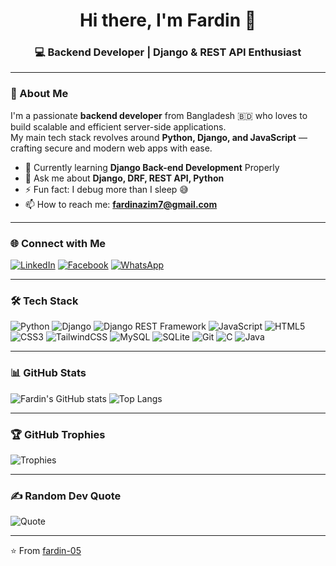 <h1 align="center">Hi there, I'm Fardin 👋</h1>
<h3 align="center">💻 Backend Developer | Django & REST API Enthusiast</h3>

---

### 🚀 About Me
I'm a passionate **backend developer** from Bangladesh 🇧🇩 who loves to build scalable and efficient server-side applications.  
My main tech stack revolves around **Python, Django, and JavaScript** — crafting secure and modern web apps with ease.  

- 🌱 Currently learning  **Django Back-end Development** Properly
- 💬 Ask me about **Django, DRF, REST API, Python**
- ⚡ Fun fact: I debug more than I sleep 😅
- 📫 How to reach me: **fardinazim7@gmail.com**

---

### 🌐 Connect with Me
[![LinkedIn](https://img.shields.io/badge/LinkedIn-blue?style=for-the-badge&logo=linkedin&logoColor=white)](https://www.linkedin.com/in/fardin-khan-7726062a9/)
[![Facebook](https://img.shields.io/badge/Facebook-1877F2?style=for-the-badge&logo=facebook&logoColor=white)](https://www.facebook.com/fardin.nobita)
[![WhatsApp](https://img.shields.io/badge/WhatsApp-25D366?style=for-the-badge&logo=whatsapp&logoColor=white)](https://wa.me/8801401228402)


---

### 🛠️ Tech Stack
![Python](https://img.shields.io/badge/Python-3776AB?style=for-the-badge&logo=python&logoColor=white)
![Django](https://img.shields.io/badge/Django-092E20?style=for-the-badge&logo=django&logoColor=white)
![Django REST Framework](https://img.shields.io/badge/REST%20API-ff1709?style=for-the-badge&logo=django&logoColor=white)
![JavaScript](https://img.shields.io/badge/JavaScript-F7DF1E?style=for-the-badge&logo=javascript&logoColor=black)
![HTML5](https://img.shields.io/badge/HTML5-E34F26?style=for-the-badge&logo=html5&logoColor=white)
![CSS3](https://img.shields.io/badge/CSS3-1572B6?style=for-the-badge&logo=css3&logoColor=white)
![TailwindCSS](https://img.shields.io/badge/TailwindCSS-38B2AC?style=for-the-badge&logo=tailwind-css&logoColor=white)
![MySQL](https://img.shields.io/badge/MySQL-4479A1?style=for-the-badge&logo=mysql&logoColor=white)
![SQLite](https://img.shields.io/badge/SQLite-07405E?style=for-the-badge&logo=sqlite&logoColor=white)
![Git](https://img.shields.io/badge/Git-F05032?style=for-the-badge&logo=git&logoColor=white)
![C](https://img.shields.io/badge/C-00599C?style=for-the-badge&logo=c&logoColor=white)
![Java](https://img.shields.io/badge/Java-5382A1?style=for-the-badge&logo=java&logoColor=white)

---

### 📊 GitHub Stats
![Fardin's GitHub stats](https://github-readme-stats.vercel.app/api?username=fardin-05&show_icons=true&theme=tokyonight)
![Top Langs](https://github-readme-stats.vercel.app/api/top-langs/?username=fardin-05&layout=compact&theme=tokyonight)

---

### 🏆 GitHub Trophies
![Trophies](https://github-profile-trophy.vercel.app/?username=fardin-05&theme=onedark&margin-w=10)

---

### ✍️ Random Dev Quote
![Quote](https://quotes-github-readme.vercel.app/api?type=horizontal&theme=merko)

---

⭐️ From [fardin-05](https://github.com/fardin-05)


<!--
**fardin-05/fardin-05** is a ✨ _special_ ✨ repository because its `README.md` (this file) appears on your GitHub profile.

Here are some ideas to get you started:

- 🔭 I’m currently working on ...
- 🌱 I’m currently learning ...
- 👯 I’m looking to collaborate on ...
- 🤔 I’m looking for help with ...
- 💬 Ask me about ...
- 📫 How to reach me: ...
- 😄 Pronouns: ...
- ⚡ Fun fact: ...
-->
